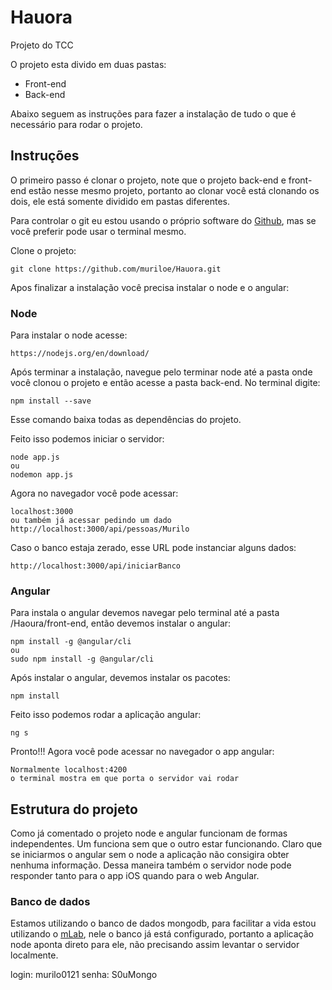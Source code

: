 # Hauora
Projeto do TCC

O projeto esta divido em duas pastas:
* Front-end
* Back-end

Abaixo seguem as instruções para fazer a instalação de tudo o que é necessário para rodar o projeto.

## Instruções

O primeiro passo é clonar o projeto, note que o projeto back-end e front-end estão nesse mesmo projeto, portanto ao clonar você está clonando os dois, ele está somente dividido em pastas diferentes.

Para controlar o git eu estou usando o próprio software do [Github](https://desktop.github.com/), mas se você preferir pode usar o terminal mesmo.

Clone o projeto:
```
git clone https://github.com/muriloe/Hauora.git
```
Apos finalizar a instalação você precisa instalar o node e o angular:

### Node

Para instalar o node acesse: 
````
https://nodejs.org/en/download/
````

Após terminar a instalação, navegue pelo terminar node até a pasta onde você clonou o projeto e então acesse a pasta back-end. No terminal digite:
````
npm install --save
````
Esse comando baixa todas as dependências do projeto.

Feito isso podemos iniciar o servidor:
````
node app.js
ou
nodemon app.js
````

Agora no navegador você pode acessar:
````
localhost:3000
ou também já acessar pedindo um dado
http://localhost:3000/api/pessoas/Murilo
````
Caso o banco estaja zerado, esse URL pode instanciar alguns dados:
````
http://localhost:3000/api/iniciarBanco
````

### Angular

Para instala o angular devemos navegar pelo terminal até a pasta /Haoura/front-end, então devemos instalar o angular:

````
npm install -g @angular/cli
ou
sudo npm install -g @angular/cli
````

Após instalar o angular, devemos instalar os pacotes:
````
npm install
````

Feito isso podemos rodar a aplicação angular:
````
ng s
````
Pronto!!! Agora você pode acessar no navegador o app angular:
````
Normalmente localhost:4200
o terminal mostra em que porta o servidor vai rodar
````

## Estrutura do projeto
Como já comentado o projeto node e angular funcionam de formas independentes. Um funciona sem que o outro estar funcionando. Claro que se iniciarmos o angular sem o node a aplicação não consigira obter nenhuma informação.
Dessa maneira também o servidor node pode responder tanto para o app iOS quando para o web Angular.

### Banco de dados
Estamos utilizando o banco de dados mongodb, para facilitar a vida estou utilizando o [mLab](https://mlab.com/home), nele o banco já está configurado, portanto a aplicação node aponta direto para ele, não precisando assim levantar o servidor localmente.

login: murilo0121
senha: S0uMongo




